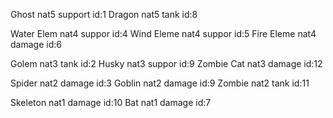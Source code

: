 Ghost         nat5     support    id:1
Dragon        nat5     tank       id:8

Water Elem    nat4     suppor     id:4
Wind Eleme    nat4     suppor     id:5
Fire Eleme    nat4     damage     id:6

Golem         nat3     tank       id:2
Husky         nat3     suppor     id:9
Zombie Cat    nat3     damage     id:12

Spider        nat2     damage     id:3
Goblin        nat2     damage     id:9
Zombie        nat2     tank       id:11

Skeleton      nat1     damage     id:10
Bat           nat1     damage     id:7
